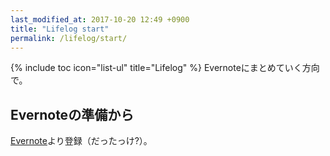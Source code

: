 ```yaml
---
last_modified_at: 2017-10-20 12:49 +0900
title: "Lifelog start"
permalink: /lifelog/start/
---
```

{% include toc icon="list-ul" title="Lifelog" %}
Evernoteにまとめていく方向で。

## Evernoteの準備から
[Evernote](https://evernote.com/intl/jp/)より登録（だったっけ?）。
